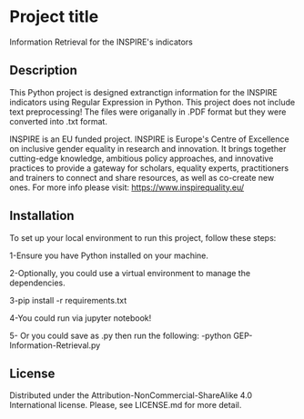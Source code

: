 # Project title
Information Retrieval for the INSPIRE's indicators

## Description
This Python project is designed extranctign information for the INSPIRE indicators using Regular Expression in Python. This project does not include text preprocessing! The files were origanally in .PDF format but they were converted into .txt format.  

INSPIRE is an EU funded project. INSPIRE is Europe's Centre of Excellence on inclusive gender equality in research and innovation. It brings together cutting-edge knowledge, ambitious policy approaches, and innovative practices to provide a gateway for scholars, equality experts, practitioners and trainers to connect and share resources, as well as co-create new ones. For more info please visit: https://www.inspirequality.eu/


## Installation
To set up your local environment to run this project, follow these steps:

1-Ensure you have Python installed on your machine.

2-Optionally, you could use a virtual environment to manage the dependencies.

3-pip install -r requirements.txt

4-You could run via jupyter notebook!

5- Or you could save as .py then run the following: 
-python GEP-Information-Retrieval.py

## License
Distributed under the Attribution-NonCommercial-ShareAlike 4.0 International license. Please, see LICENSE.md for more detail.